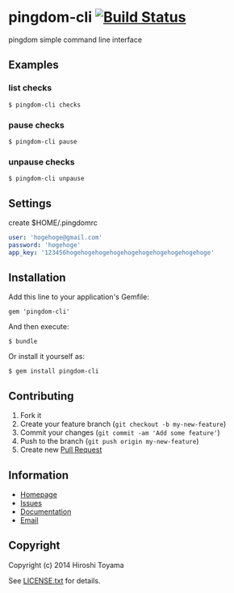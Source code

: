# pingdom-cli [![Build Status](https://secure.travis-ci.org/toyama0919/pingdom-cli.png?branch=master)](http://travis-ci.org/toyama0919/pingdom-cli)

pingdom simple command line interface

## Examples

### list checks

    $ pingdom-cli checks

### pause checks

    $ pingdom-cli pause

### unpause checks

    $ pingdom-cli unpause

## Settings

create $HOME/.pingdomrc

```yaml
user: 'hogehoge@gmail.com'
password: 'hogehoge'
app_key: '123456hogehogehogehogehogehogehogehogehogehoge'
```

## Installation

Add this line to your application's Gemfile:

    gem 'pingdom-cli'

And then execute:

    $ bundle

Or install it yourself as:

    $ gem install pingdom-cli

## Contributing

1. Fork it
2. Create your feature branch (`git checkout -b my-new-feature`)
3. Commit your changes (`git commit -am 'Add some feature'`)
4. Push to the branch (`git push origin my-new-feature`)
5. Create new [Pull Request](../../pull/new/master)

## Information

* [Homepage](https://github.com/toyama0919/pingdom-cli)
* [Issues](https://github.com/toyama0919/pingdom-cli/issues)
* [Documentation](http://rubydoc.info/gems/pingdom-cli/frames)
* [Email](mailto:toyama0919@gmail.com)

## Copyright

Copyright (c) 2014 Hiroshi Toyama

See [LICENSE.txt](../LICENSE.txt) for details.
